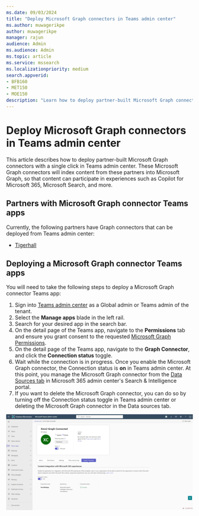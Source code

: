 ```yaml
---
ms.date: 09/03/2024
title: "Deploy Microsoft Graph connectors in Teams admin center"
ms.author: muwagerikpe
author: muwagerikpe
manager: rajun
audience: Admin
ms.audience: Admin
ms.topic: article
ms.service: mssearch
ms.localizationpriority: medium
search.appverid:
- BFB160
- MET150
- MOE150
description: "Learn how to deploy partner-built Microsoft Graph connectors with a single click in Teams admin center, so you can index content that participates in experiences such as Copilot for Microsoft 365 and Microsoft Search."
---
```


# Deploy Microsoft Graph connectors in Teams admin center

This article describes how to deploy partner-built Microsoft Graph connectors with a single click in Teams admin center. These Microsoft Graph connectors will index content from these partners into Microsoft Graph, so that content can participate in experiences such as Copilot for Microsoft 365, Microsoft Search, and more.

## Partners with Microsoft Graph connector Teams apps
Currently, the following partners have Graph connectors that can be deployed from Teams admin center:
- [Tigerhall](https://admin.teams.microsoft.com/policies/manage-apps/682912ef-28b1-49d1-889f-ea6a1ef6d198/graph-connector)

## Deploying a Microsoft Graph connector Teams apps
You will need to take the following steps to deploy a Microsoft Graph connector Teams app:
1. Sign into [Teams admin center](https://admin.teams.microsoft.com/) as a Global admin or Teams admin of the tenant.
2. Select the **Manage apps** blade in the left rail.
3. Search for your desired app in the search bar.
4. On the detail page of the Teams app, navigate to the **Permissions** tab and ensure you grant consent to the requested [Microsoft Graph Permissions](https://learn.microsoft.com/graph/permissions-reference).
5. On the detail page of the Teams app, navigate to the **Graph Connector**, and click the **Connection status** toggle.
6. Wait while the connection is in progress. Once you enable the Microsoft Graph connector, the Connection status is **on** in Teams admin center. At this point, you manage the Microsoft Graph connector from the [Data Sources tab](https://admin.microsoft.com/Adminportal/Home#/MicrosoftSearch/Connectors) in Microsoft 365 admin center's Search & Intelligence portal.
7. If you want to delete the Microsoft Graph connector, you can do so by turning off the Connection status toggle in Teams admin center or deleting the Microsoft Graph connector in the Data sources tab.

![simplified admin experience in the Teams admin center](media/oneclickadmin-TAC-connectors.png)
